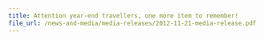 ```yaml
---
title: Attention year-end travellers, one more item to remember!
file_url: /news-and-media/media-releases/2012-11-21-media-release.pdf
---
```

